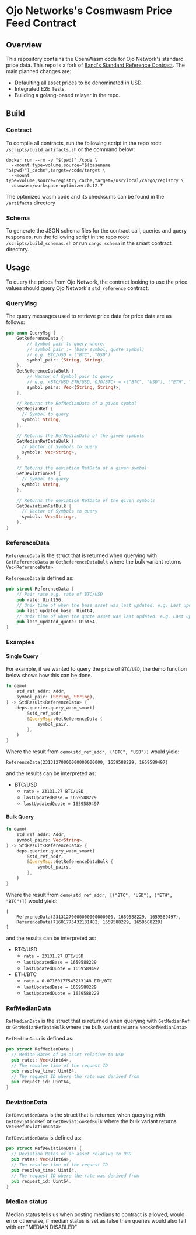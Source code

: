 # Ojo Networks's Cosmwasm Price Feed Contract

## Overview

This repository contains the CosmWasm code for Ojo Network's standard price data.
This repo is a fork of [Band's Standard Reference Contract](https://github.com/bandprotocol/band-std-reference-contracts-cosmwasm). The main planned changes are:

- Defaulting all asset prices to be denominated in USD.
- Integrated E2E Tests.
- Building a golang-based relayer in the repo.

## Build

### Contract

To compile all contracts, run the following script in the repo root: `/scripts/build_artifacts.sh` or the command below:

```
docker run --rm -v "$(pwd)":/code \
  --mount type=volume,source="$(basename "$(pwd)")_cache",target=/code/target \
  --mount type=volume,source=registry_cache,target=/usr/local/cargo/registry \
  cosmwasm/workspace-optimizer:0.12.7
```

The optimized wasm code and its checksums can be found in the `/artifacts` directory

### Schema

To generate the JSON schema files for the contract call, queries and query responses, run the following script in the
repo root: `/scripts/build_schemas.sh` or run `cargo schema` in the smart contract directory.

## Usage

To query the prices from Ojo Network, the contract looking to use the price values should
query Ojo Network's `std_reference` contract.

### QueryMsg

The query messages used to retrieve price data for price data are as follows:

```rust
pub enum QueryMsg {
    GetReferenceData {
        // Symbol pair to query where:
        // symbol_pair := (base_symbol, quote_symbol)
        // e.g. BTC/USD ≡ ("BTC", "USD")
        symbol_pair: (String, String),
    },
    GetReferenceDataBulk {
        // Vector of Symbol pair to query
        // e.g. <BTC/USD ETH/USD, OJO/BTC> ≡ <("BTC", "USD"), ("ETH", "USD"), ("OJO", "BTC")>
        symbol_pairs: Vec<(String, String)>,
    },

    // Returns the RefMedianData of a given symbol
    GetMedianRef {
      // Symbol to query
      symbol: String,
    },

    // Returns the RefMedianData of the given symbols
    GetMedianRefDataBulk {
      // Vector of Symbols to query
      symbols: Vec<String>,
    },

    // Returns the deviation RefData of a given symbol
    GetDeviationRef {
      // Symbol to query
      symbol: String,
    },

    // Returns the deviation RefData of the given symbols
    GetDeviationRefBulk {
      // Vector of Symbols to query
      symbols: Vec<String>,
    },
}
```

### ReferenceData

`ReferenceData` is the struct that is returned when querying with `GetReferenceData` or `GetReferenceDataBulk` where the
bulk variant returns `Vec<ReferenceData>`

`ReferenceData` is defined as:

```rust
pub struct ReferenceData {
    // Pair rate e.g. rate of BTC/USD
    pub rate: Uint256,
    // Unix time of when the base asset was last updated. e.g. Last update time of BTC in Unix time
    pub last_updated_base: Uint64,
    // Unix time of when the quote asset was last updated. e.g. Last update time of USD in Unix time
    pub last_updated_quote: Uint64,
}
```

### Examples

#### Single Query

For example, if we wanted to query the price of `BTC/USD`, the demo function below shows how this can be done.

```rust
fn demo(
    std_ref_addr: Addr,
    symbol_pair: (String, String),
) -> StdResult<ReferenceData> {
    deps.querier.query_wasm_smart(
        &std_ref_addr,
        &QueryMsg::GetReferenceData {
            symbol_pair,
        },
    )
}
```

Where the result from `demo(std_ref_addr, ("BTC", "USD"))` would yield:

```
ReferenceData(23131270000000000000000, 1659588229, 1659589497)
```

and the results can be interpreted as:

- BTC/USD
    - `rate = 23131.27 BTC/USD`
    - `lastUpdatedBase = 1659588229`
    - `lastUpdatedQuote = 1659589497`

#### Bulk Query

```rust
fn demo(
    std_ref_addr: Addr,
    symbol_pairs: Vec<String>,
) -> StdResult<ReferenceData> {
    deps.querier.query_wasm_smart(
        &std_ref_addr,
        &QueryMsg::GetReferenceDataBulk {
            symbol_pairs,
        },
    )
}
```

Where the result from `demo(std_ref_addr, [("BTC", "USD"), ("ETH", "BTC")])` would yield:

```
[
    ReferenceData(23131270000000000000000, 1659588229, 1659589497),
    ReferenceData(71601775432131482, 1659588229, 1659588229)
]
```

and the results can be interpreted as:

- BTC/USD
    - `rate = 23131.27 BTC/USD`
    - `lastUpdatedBase = 1659588229`
    - `lastUpdatedQuote = 1659589497`
- ETH/BTC
    - `rate = 0.07160177543213148 ETH/BTC`
    - `lastUpdatedBase = 1659588229`
    - `lastUpdatedQuote = 1659588229`


### RefMedianData

`RefMedianData` is the struct that is returned when querying with `GetMedianRef` or `GetMedianRefDataBulk` where the
bulk variant returns `Vec<RefMedianData>`

`RefMedianData` is defined as:

```rust
pub struct RefMedianData {
  // Median Rates of an asset relative to USD
  pub rates: Vec<Uint64>,
  // The resolve time of the request ID
  pub resolve_time: Uint64,
  // The request ID where the rate was derived from
  pub request_id: Uint64,
}
```

### DeviationData

`RefDeviationData` is the struct that is returned when querying with `GetDeviationRef` or `GetDeviationRefBulk` where the
bulk variant returns `Vec<RefDeviationData>`

`RefDeviationData` is defined as:

```rust
pub struct RefDeviationData {
  // Deviation Rates of an asset relative to USD
  pub rates: Vec<Uint64>,
  // The resolve time of the request ID
  pub resolve_time: Uint64,
  // The request ID where the rate was derived from
  pub request_id: Uint64,
}
```

### Median status
Median status tells us when posting medians to contract is allowed, would error otherwise, if median status is set as false
then queries would also fail with err "MEDIAN DISABLED"
